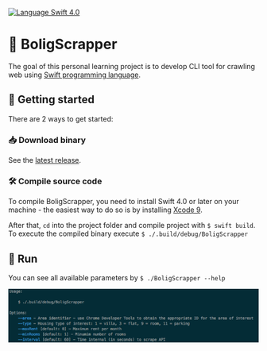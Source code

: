 [![Language Swift 4.0](https://img.shields.io/badge/Language-Swift%204.0-orange.svg)](https://swift.org)

# 🏡 BoligScrapper
The goal of this personal learning project is to develop CLI tool for crawling web using [Swift programming language](https://swift.org/). 

## 🚀 Getting started
There are 2 ways to get started:

### 📥 Download binary
See the [latest release](https://github.com/pajapro/BoligScrapper/releases).

### 🛠 Compile source code
To compile BoligScrapper, you need to install Swift 4.0 or later on your machine - the easiest way to do so is by installing [Xcode 9](https://developer.apple.com/xcode/). 

After that, `cd` into the project folder and compile project with `$ swift build`. To execute the compiled binary execute `$ ./.build/debug/BoligScrapper`

## 🏃 Run 
You can see all available parameters by `$ ./BoligScrapper --help`

![Alt text](/CLI-parameters.png)
